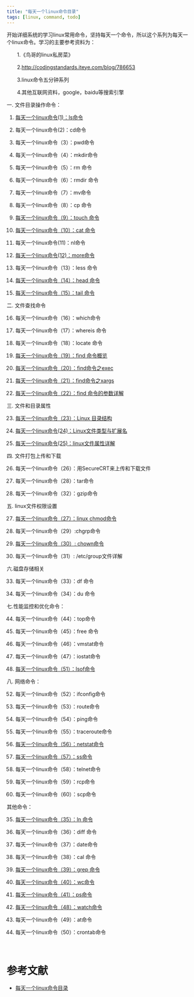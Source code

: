 ```yaml
---
title: "每天一个linux命令目录"
tags: [linux, command, todo]
---
```


开始详细系统的学习linux常用命令，坚持每天一个命令，所以这个系列为每天一个linux命令。学习的主要参考资料为：

　　1.《鸟哥的linux私房菜》

　　2.http://codingstandards.iteye.com/blog/786653

　　3.linux命令五分钟系列 

　　4.其他互联网资料，google，baidu等搜索引擎

一. 文件目录操作命令：

1. [每天一个linux命令(1)：ls命令](http://www.cnblogs.com/peida/archive/2012/10/23/2734829.html)

2. 每天一个linux命令(2)：cd命令

3. 每天一个linux命令（3）：pwd命令

4. 每天一个linux命令（4）：mkdir命令

5. 每天一个linux命令（5）：rm 命令

6. 每天一个linux命令（6）：rmdir 命令

7. 每天一个linux命令（7）：mv命令

8. 每天一个linux命令（8）：cp 命令

9. [每天一个linux命令（9）：touch 命令](http://www.cnblogs.com/peida/archive/2012/10/30/2745714.html)

10. [每天一个linux命令（10）：cat 命令](http://www.cnblogs.com/peida/archive/2012/10/30/2746968.html)

11. 每天一个linux命令(11)：nl命令

12. [每天一个linux命令(12)：more命令](http://www.cnblogs.com/peida/archive/2012/11/02/2750588.html)

13. 每天一个linux命令（13）：less 命令

14. [每天一个linux命令（14）：head 命令](http://www.cnblogs.com/peida/archive/2012/11/06/2756278.html)

15. [每天一个linux命令（15）：tail 命令](http://www.cnblogs.com/peida/archive/2012/11/07/2758084.html)

 二. 文件查找命令

16. 每天一个linux命令（16）：which命令

17. 每天一个linux命令（17）：whereis 命令

18. 每天一个linux命令（18）：locate 命令

19. [每天一个linux命令（19）：find 命令概览](http://www.cnblogs.com/peida/archive/2012/11/13/2767374.html)

20. [每天一个linux命令（20）：find命令之exec](http://www.cnblogs.com/peida/archive/2012/11/14/2769248.html)

21. [每天一个linux命令（21）：find命令之xargs](http://www.cnblogs.com/peida/archive/2012/11/15/2770888.html)

22. [每天一个linux命令（22）：find 命令的参数详解](http://www.cnblogs.com/peida/archive/2012/11/16/2773289.html)

三. 文件和目录属性

23. [每天一个linux命令（23）：Linux 目录结构](http://www.cnblogs.com/peida/archive/2012/11/21/2780075.html)

24. [每天一个linux命令(24)：Linux文件类型与扩展名](http://www.cnblogs.com/peida/archive/2012/11/22/2781912.html)

25. [每天一个linux命令(25)：linux文件属性详解](http://www.cnblogs.com/peida/archive/2012/11/23/2783762.html)

四. 文件打包上传和下载

26. 每天一个linux命令（26）：用SecureCRT来上传和下载文件

28. 每天一个linux命令（28）：tar命令

32. 每天一个linux命令（32）：gzip命令

五. linux文件权限设置


27. [每天一个linux命令（27）：linux chmod命令](http://www.cnblogs.com/peida/archive/2012/11/29/2794010.html)

29. 每天一个linux命令（29）:chgrp命令

30. [每天一个linux命令（30）: chown命令](https://aimuke.github.io/linux/2019/05/08/chown/)

31. 每天一个linux命令（31）: /etc/group文件详解

六.磁盘存储相关

33. 每天一个linux命令（33）：df 命令

34. 每天一个linux命令（34）：du 命令

七.性能监控和优化命令：

44. 每天一个linux命令（44）：top命令

45. 每天一个linux命令（45）：free 命令

46. 每天一个linux命令（46）：vmstat命令

47. 每天一个linux命令（47）：iostat命令

51. [每天一个linux命令（51）：lsof命令](http://www.cnblogs.com/peida/archive/2013/02/26/2932972.html)

 八. 网络命令：

52. 每天一个linux命令（52）：ifconfig命令 

53. 每天一个linux命令（53）：route命令

54. 每天一个linux命令（54）：ping命令

55. 每天一个linux命令（55）：traceroute命令

56. [每天一个linux命令（56）：netstat命令](http://www.cnblogs.com/peida/archive/2013/03/08/2949194.html)

57. [每天一个linux命令（57）：ss命令](http://www.cnblogs.com/peida/archive/2013/03/11/2953420.html)

58. 每天一个linux命令（58）：telnet命令

59. 每天一个linux命令（59）：rcp命令

60. 每天一个linux命令（60）：scp命令

其他命令：

35. [每天一个linux命令（35）：ln 命令](http://www.cnblogs.com/peida/archive/2012/12/11/2812294.html)

36. 每天一个linux命令（36）：diff 命令

37. 每天一个linux命令（37）：date命令

38. 每天一个linux命令（38）：cal 命令

39. [每天一个linux命令（39）：grep 命令](https://www.cnblogs.com/peida/archive/2012/12/17/2821195.html)

40. [每天一个linux命令（40）：wc命令](http://www.cnblogs.com/peida/archive/2012/12/18/2822758.html)

41. [每天一个linux命令（41）：ps命令](http://www.cnblogs.com/peida/archive/2012/12/19/2824418.html)

48. [每天一个linux命令（48）：watch命令](http://www.cnblogs.com/peida/archive/2012/12/31/2840241.html)

49. 每天一个linux命令（49）：at命令

50. 每天一个linux命令（50）：crontab命令

　　

# 参考文献
- [每天一个linux命令目录](http://www.cnblogs.com/peida/archive/2012/12/05/2803591.html)
